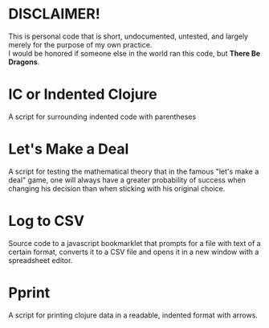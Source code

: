 DISCLAIMER!
===========
This is personal code that is short, undocumented, untested, and largely merely for the purpose of my own practice.<br>
I would be honored if someone else in the world ran this code, but **There Be Dragons**.



IC or Indented Clojure
======================
A script for surrounding indented code with parentheses

Let's Make a Deal
=================
A script for testing the mathematical theory that in the famous "let's make a deal" game, one will always have a greater probability of success when changing his decision than when sticking with his original choice.

Log to CSV
==========
Source code to a javascript bookmarklet that prompts for a file with text of a certain format, converts it to a CSV file and opens it in a new window with a spreadsheet editor.

Pprint
======
A script for printing clojure data in a readable, indented format with arrows.
